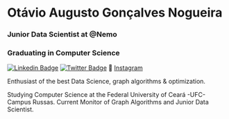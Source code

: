 # Otávio Augusto Gonçalves Nogueira

### Junior Data Scientist at @Nemo
### Graduating in Computer Science


[![Linkedin Badge](https://img.shields.io/badge/-Otávio%20Nogueira-6633cc?style=flat-square&logo=Linkedin&logoColor=white&link=https://www.linkedin.com/in/ot%C3%A1vio-augusto-gon%C3%A7alves-nogueira-2627791b7?lipi=urn%3Ali%3Apage%3Ad_flagship3_profile_view_base_contact_details%3BnvXdZLS8QUOJQaZdHFaC%2FA%3D%3D)](https://www.linkedin.com/in/ot%C3%A1vio-augusto-gon%C3%A7alves-nogueira-2627791b7?lipi=urn%3Ali%3Apage%3Ad_flagship3_profile_view_base_contact_details%3BnvXdZLS8QUOJQaZdHFaC%2FA%3D%3D)
[![Twitter Badge](https://img.shields.io/badge/-@OtvioAugustoGo9-6633cc?style=flat-square&labelColor=6633cc&logo=twitter&logoColor=white&link=https://twitter.com/OtvioAugustoGo9)](https://twitter.com/OtvioAugustoGo9)
📸 [Instagram](https://www.instagram.com/otavio.gon/) <br>

Enthusiast of the best Data Science, graph algorithms & optimization.

Studying Computer Science at the Federal University of Ceará -UFC- Campus Russas. Current Monitor of Graph Algorithms and Junior Data Scientist.
